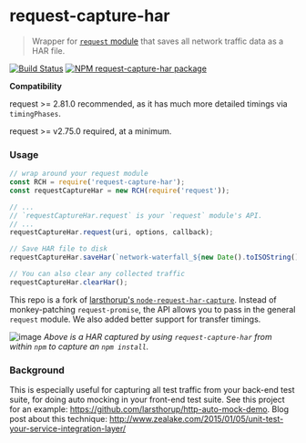 # request-capture-har

> Wrapper for [`request` module](https://www.npmjs.com/package/request) that saves all network traffic data as a HAR file.

[![Build Status](https://travis-ci.org/paulirish/request-capture-har.png)](https://travis-ci.org/paulirish/request-capture-har) [![NPM request-capture-har package](https://img.shields.io/npm/v/request-capture-har.svg)](https://npmjs.org/package/request-capture-har)

**Compatibility**

request >= 2.81.0 recommended, as it has much more detailed timings via `timingPhases`.

request >= v2.75.0 required, at a minimum.

### Usage

```js
// wrap around your request module
const RCH = require('request-capture-har');
const requestCaptureHar = new RCH(require('request'));

// ...
// `requestCaptureHar.request` is your `request` module's API.
// ...
requestCaptureHar.request(uri, options, callback);

// Save HAR file to disk
requestCaptureHar.saveHar(`network-waterfall_${new Date().toISOString()}.har`);

// You can also clear any collected traffic
requestCaptureHar.clearHar();
```

This repo is a fork of [larsthorup's `node-request-har-capture`](https://github.com/larsthorup/node-request-har-capture). Instead of monkey-patching `request-promise`, the API allows you to pass in the general `request` module. We also added better support for transfer timings.

![image](https://cloud.githubusercontent.com/assets/39191/18031306/9401070c-6c8f-11e6-994d-03e6b8b511e4.png)
_Above is a HAR captured by using `request-capture-har` from within `npm` to capture an `npm install`._

### Background
This is especially useful for capturing all test traffic from your back-end test suite, for doing auto mocking in your front-end test suite. See this project for an example: https://github.com/larsthorup/http-auto-mock-demo. Blog post about this technique: http://www.zealake.com/2015/01/05/unit-test-your-service-integration-layer/
